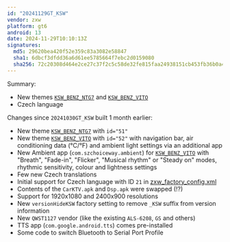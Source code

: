 ```yaml
---
id: "20241129GT_KSW"
vendor: zxw
platform: gt6
android: 13
date: 2024-11-29T10:10:13Z
signatures:
  md5: 29620bea420f52e359c83a3082e58847
  sha1: 6dbcf3dfdd36a6d61ee5785664f7ebc2d0159080
  sha256: 72c20308d464e2ce27c37f2c5c58de32fe815faa24938151cb453fb36b0a4194
---
```

Summary:
- New themes [`KSW_BENZ_NTG7`](/headunits/themes/zxw/51-ksw_benz_ntg7) and [`KSW_BENZ_VITO`](/headunits/themes/zxw/52-ksw_benz_vito)
- Czech language

Changes since `20241030GT_KSW` built 1 month earlier:
- New theme [`KSW_BENZ_NTG7`](/headunits/themes/zxw/51-ksw_benz_ntg7) with `id="51"`
- New theme [`KSW_BENZ_VITO`](/headunits/themes/zxw/52-ksw_benz_vito) with `id="52"` with navigation bar, air conditioning data (°C/°F) and ambient light settings via an additional app
- New Ambient app (`com.szchoiceway.ambient`) for [`KSW_BENZ_VITO`](/headunits/themes/zxw/52-ksw_benz_vito) with "Breath", "Fade-in", "Flicker", "Musical rhythm" or "Steady on" modes, rhythmic sensitivity, colour and lightness settings
- Few new Czech translations
- Initial support for Czech language with ID `21` in [zxw_factory_config.xml](/headunits/factory-settings/zxw)
- Contents of the `CarKTV.apk` and `Dsp.apk` were swapped (!?)
- Support for 1920x1080 and 2400x900 resolutions
- New `versionHideKSW` factory setting to remove `_KSW` suffix from version information
- New `QWST1127` vendor (like the existing `ALS-6208`, `GS` and others)
- TTS app (`com.google.android.tts`) comes pre-installed
- Some code to switch Bluetooth to Serial Port Profile